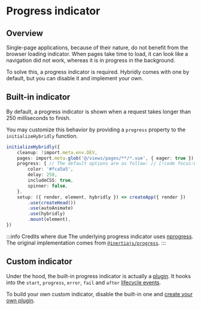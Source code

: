 # Progress indicator

## Overview

Single-page applications, because of their nature, do not benefit from the browser loading indicator. When pages take time to load, it can look like a navigation did not work, whereas it is in progress in the background.

To solve this, a progress indicator is required. Hybridly comes with one by default, but you can disable it and implement your own.

## Built-in indicator

By default, a progress indicator is shown when a request takes longer than 250 milliseconds to finish.

You may customize this behavior by providing a `progress` property to the `initializeHybridly` function.

```ts
initializeHybridly({
	cleanup: !import.meta.env.DEV,
	pages: import.meta.glob('@/views/pages/**/*.vue', { eager: true }),
	progress: { // The default options are as follow: // [!code focus:6]
		color: '#fca5a5',
		delay: 250,
		includeCSS: true,
		spinner: false,
	},
	setup: ({ render, element, hybridly }) => createApp({ render })
		.use(createHead())
		.use(autoAnimate)
		.use(hybridly)
		.mount(element),
})
```

:::info Credits where due
The underlying progress indicator uses [nprogress](https://ricostacruz.com/nprogress/). The original implementation comes from [`@inertiajs/progress`](https://github.com/inertiajs/progress).
:::

## Custom indicator

Under the hood, the built-in progress indicator is actually a [plugin](./plugins.md). It hooks into the `start`, `progress`, `error`, `fail` and `after` [lifecycle events](./hooks.md).

To build your own custom indicator, disable the built-in one and [create your own plugin](./plugins.md).
